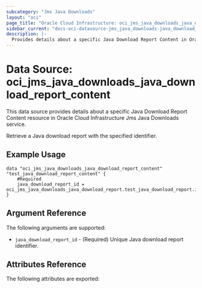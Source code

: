```yaml
---
subcategory: "Jms Java Downloads"
layout: "oci"
page_title: "Oracle Cloud Infrastructure: oci_jms_java_downloads_java_download_report_content"
sidebar_current: "docs-oci-datasource-jms_java_downloads-java_download_report_content"
description: |-
  Provides details about a specific Java Download Report Content in Oracle Cloud Infrastructure Jms Java Downloads service
---
```


# Data Source: oci_jms_java_downloads_java_download_report_content
This data source provides details about a specific Java Download Report Content resource in Oracle Cloud Infrastructure Jms Java Downloads service.

Retrieve a Java download report with the specified identifier.

## Example Usage

```hcl
data "oci_jms_java_downloads_java_download_report_content" "test_java_download_report_content" {
	#Required
	java_download_report_id = oci_jms_java_downloads_java_download_report.test_java_download_report.id
}
```

## Argument Reference

The following arguments are supported:

* `java_download_report_id` - (Required) Unique Java download report identifier.


## Attributes Reference

The following attributes are exported:


